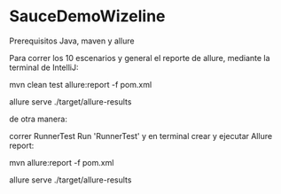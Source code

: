 # SauceDemoWizeline

Prerequisitos Java, maven y allure 

Para correr los 10 escenarios y general el reporte de allure, mediante la terminal de IntelliJ:

mvn clean test allure:report -f pom.xml

allure serve ./target/allure-results

de otra manera:

correr RunnerTest Run 'RunnerTest'
y en terminal crear y ejecutar Allure report:

mvn allure:report -f pom.xml

allure serve ./target/allure-results




